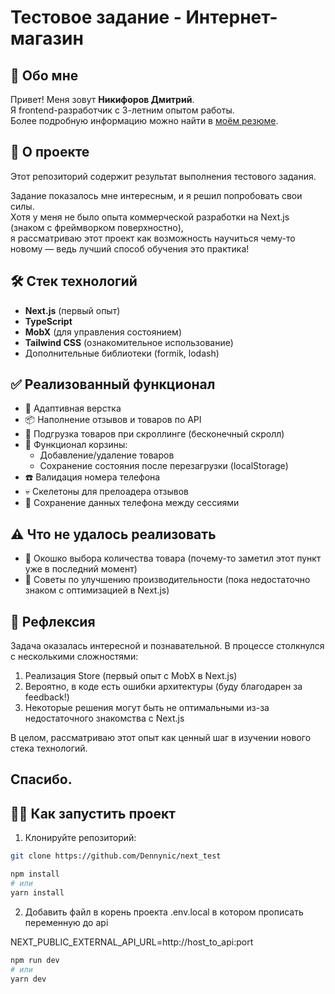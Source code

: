 # Тестовое задание - Интернет-магазин

## 👋 Обо мне
Привет! Меня зовут **Никифоров Дмитрий**.  
Я frontend-разработчик с 3-летним опытом работы.  
Более подробную информацию можно найти в [моём резюме](https://docs.google.com/document/d/1_qcZ6vS0lcFfIkF0XoQXFDM6uCXPwPFA/edit?usp=sharing&ouid=107935024098746170577&rtpof=true&sd=true).

## 🚀 О проекте
Этот репозиторий содержит результат выполнения тестового задания.  

Задание показалось мне интересным, и я решил попробовать свои силы.  
Хотя у меня не было опыта коммерческой разработки на Next.js (знаком с фреймворком поверхностно),  
я рассматриваю этот проект как возможность научиться чему-то новому — ведь лучший способ обучения это практика!

## 🛠 Стек технологий
- **Next.js** (первый опыт)
- **TypeScript**
- **MobX** (для управления состоянием)
- **Tailwind CSS** (ознакомительное использование)
- Дополнительные библиотеки (formik, lodash)

## ✅ Реализованный функционал
- 📱 Адаптивная верстка
- 📦 Наполнение отзывов и товаров по API
- 🔄 Подгрузка товаров при скроллинге (бесконечный скролл)
- 🛒 Функционал корзины:
  - Добавление/удаление товаров
  - Сохранение состояния после перезагрузки (localStorage)
- ☎️ Валидация номера телефона
- 💀 Скелетоны для прелоадера отзывов
- 🔄 Сохранение данных телефона между сессиями

## ⚠️ Что не удалось реализовать
- 🔢 Окошко выбора количества товара (почему-то заметил этот пункт уже в последний момент)
- 🚀 Советы по улучшению производительности (пока недостаточно знаком с оптимизацией в Next.js)

## 💭 Рефлексия
Задача оказалась интересной и познавательной. В процессе столкнулся с несколькими сложностями:
1. Реализация Store (первый опыт с MobX в Next.js)
2. Вероятно, в коде есть ошибки архитектуры (буду благодарен за feedback!)
3. Некоторые решения могут быть не оптимальными из-за недостаточного знакомства с Next.js

В целом, рассматриваю этот опыт как ценный шаг в изучении нового стека технологий.

## Спасибо.


## 🏃‍♂️ Как запустить проект
1. Клонируйте репозиторий:
```bash
git clone https://github.com/Dennynic/next_test

npm install
# или
yarn install
```
2. Добавить файл в корень проекта .env.local в котором прописать переменную до api

NEXT_PUBLIC_EXTERNAL_API_URL=http://host_to_api:port

```bash
npm run dev
# или
yarn dev


